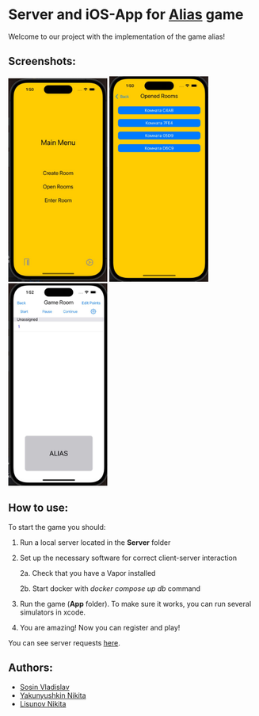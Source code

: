 <h1 align="left">Server and iOS-App for <a href="https://en.wikipedia.org/wiki/Alias_(board_game)" target="_blank">Alias</a> game</h1>

Welcome to our project with the implementation of the game alias!

## Screenshots:
<p float="left">
  <img src="1.jpg" width="200" />
  <img src="2.jpg" width="200" />
  <img src="3.jpg" width="200" />
</p>

## How to use:
To start the game you should:
1. Run a local server located in the **Server** folder
2. Set up the necessary software for correct client-server interaction

    2a. Check that you have a Vapor installed

    2b. Start docker with *docker compose up db* command

3. Run the game (**App** folder). To make sure it works, you can run several simulators in xcode.
4. You are amazing! Now you can register and play!

You can see server requests <a href="https://github.com/VladVelik/alias-vapor-api/blob/main/Server/README.md" target="_blank">here</a>. 

## Authors:

- [Sosin Vladislav](https://github.com/VladVelik)
- [Yakunyushkin Nikita](https://github.com/Nikt-Y)
- [Lisunov Nikita](https://github.com/FoxFromFuture)

